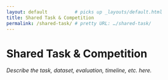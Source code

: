 ```yaml
---
layout: default          # picks up _layouts/default.html
title: Shared Task & Competition
permalink: /shared-task/ # pretty URL: …/shared-task/
---
```


# Shared Task & Competition

_Describe the task, dataset, evaluation, timeline, etc. here._

